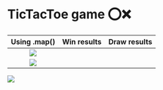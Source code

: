 # TicTacToe game ⭕❌

Using .map() |  Win results | Draw results
:------------: | :---------: | :----------:
![](https://github-images-jusav.s3.eu-central-1.amazonaws.com/tictactoe.jpg) |
![](https://github-images-jusav.s3.eu-central-1.amazonaws.com/tictactoe2.jpg) |
![](https://github-images-jusav.s3.eu-central-1.amazonaws.com/tictactoe3.jpg)
